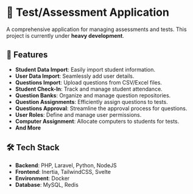 # 📝 Test/Assessment Application

A comprehensive application for managing assessments and tests. This project is currently under **heavy development**.

## 🌟 Features

- **Student Data Import**: Easily import student information.
- **User Data Import**: Seamlessly add user details.
- **Questions Import**: Upload questions from CSV/Excel files.
- **Student Check-In**: Track and manage student attendance.
- **Question Banks**: Organize and manage question repositories.
- **Question Assignments**: Efficiently assign questions to tests.
- **Questions Approval**: Streamline the approval process for questions.
- **User Roles**: Define and manage user permissions.
- **Computer Assignment**: Allocate computers to students for tests.
- **And More**

## 🛠️ Tech Stack

- **Backend**: PHP, Laravel, Python, NodeJS
- **Frontend**: Inertia, TailwindCSS, Svelte
- **Environment**: Docker
- **Database**: MySQL, Redis
